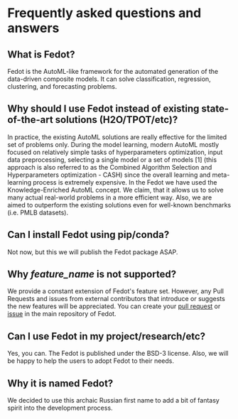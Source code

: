 # Frequently asked questions and answers

## What is Fedot?

Fedot is the AutoML-like framework for the automated generation of the data-driven composite models.
It can solve classification, regression, clustering, and forecasting problems.

##  Why should I use Fedot instead of existing state-of-the-art solutions (H2O/TPOT/etc)?

In practice, the existing AutoML solutions are really effective for the limited set of problems only. 
During the model learning, modern AutoML mostly focused on relatively simple tasks of hyperparameters optimization, input data preprocessing, selecting a single model or a set of models [1] (this approach is also referred to as the Combined Algorithm Selection and Hyperparameters optimization - CASH) since the overall learning and meta-learning process is extremely expensive.
In the Fedot we have used the Knowledge-Enriched AutoML concept. We claim, that it allows us to solve many actual real-world problems in a more efficient way. 
Also, we are aimed to outperform the existing solutions even for well-known benchmarks (i.e. PMLB datasets).

## Can I install Fedot using pip/conda?

Not now, but this we will publish the Fedot package ASAP.

## Why *feature_name* is not supported?

We provide a constant extension of Fedot's feature set. 
However, any Pull Requests and issues from external contributors that introduce or suggests the new features will be appreciated.
You can create your [pull request](https://github.com/nccr-itmo/FEDOT/pulls) or [issue]((https://github.com/nccr-itmo/FEDOT/issues)) in the main repository of Fedot. 

## Can I use Fedot in my project/research/etc?

Yes, you can. The Fedot is published under the BSD-3 license. Also, we will be happy to help the users to adopt Fedot to their needs.

## Why it is named Fedot?

We decided to use this archaic Russian first name to add a bit of fantasy spirit into the development process.


